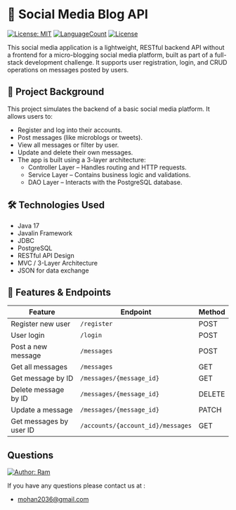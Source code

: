 # 📘 Social Media Blog API
[![License: MIT](https://img.shields.io/badge/License-MIT-green.svg)](https://opensource.org/licenses/MIT)
[![LanguageCount](https://img.shields.io/github/languages/count/ram-sah/mini-mart)](https://github.com/ram-sah/mini-mart)
[![License](https://img.shields.io/github/repo-size/ram-sah/mini-mart?logo=gitHub)](https://github.com/ram-sah/mini-mart)

This social media application is a lightweight, RESTful backend API without a frontend for a micro-blogging social media platform, built as part of a full-stack development challenge. 
It supports user registration, login, and CRUD operations on messages posted by users.

## 🧠 Project Background
This project simulates the backend of a basic social media platform. It allows users to:
- Register and log into their accounts.
- Post messages (like microblogs or tweets).
- View all messages or filter by user.
- Update and delete their own messages.
- The app is built using a 3-layer architecture:
  - Controller Layer – Handles routing and HTTP requests.
  - Service Layer – Contains business logic and validations.
  - DAO Layer – Interacts with the PostgreSQL database.

## 🛠️ Technologies Used
- Java 17
- Javalin Framework
- JDBC
- PostgreSQL
- RESTful API Design
- MVC / 3-Layer Architecture
- JSON for data exchange

## 🔧 Features & Endpoints

| Feature                       | Endpoint                          | Method |
| ----------------------------- | --------------------------------- | ------ |
| Register new user             | `/register`                       | POST   |
| User login                    | `/login`                          | POST   |
| Post a new message            | `/messages`                       | POST   |
| Get all messages              | `/messages`                       | GET    |
| Get message by ID             | `/messages/{message_id}`          | GET    |
| Delete message by ID          | `/messages/{message_id}`          | DELETE |
| Update a message              | `/messages/{message_id}`          | PATCH  |
| Get messages by user ID       | `/accounts/{account_id}/messages` | GET    |

## Questions

[![Author: Ram](https://img.shields.io/badge/Author-RamSah-green.svg)](https://github.com/ram-sah)

If you have any questions please contact us at :

- mohan2036@gmail.com
